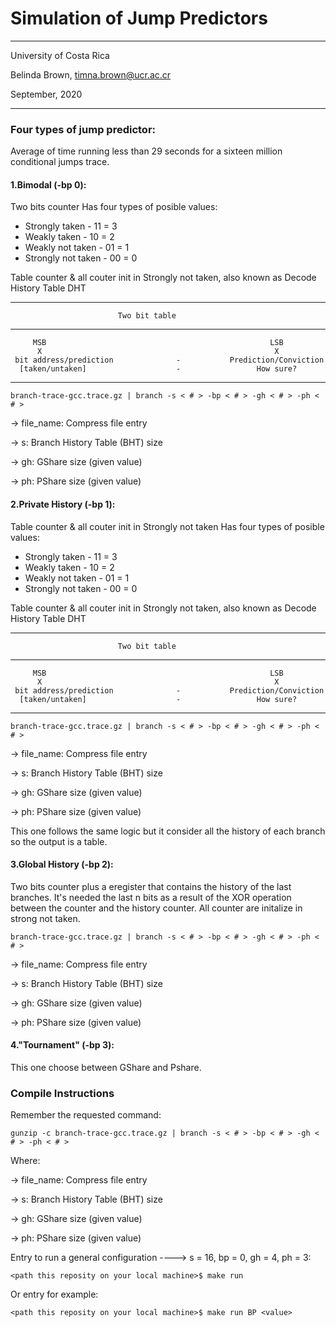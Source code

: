 # Simulation of Jump Predictors

----------

University of Costa Rica

Belinda Brown, timna.brown@ucr.ac.cr

September, 2020

----------


### Four types of jump predictor:

Average of time running less than 29 seconds for a 
sixteen million conditional jumps trace. 

#### 1.Bimodal (-bp 0):
Two bits counter
Has four types of posible values:
* Strongly taken        - 11 = 3
* Weakly taken          - 10 = 2
* Weakly not taken      - 01 = 1
* Strongly not taken    - 00 = 0

Table counter & all couter init in Strongly not taken, also known as Decode 
History Table DHT

------------------------------------------------------------------------
                            Two bit table
 ------------------------------------------------------------------------
         MSB                                                  LSB
          X                                                    X
     bit address/prediction              -           Prediction/Conviction
      [taken/untaken]                    -                 How sure?
------------------------------------------------------------------------

`````
branch-trace-gcc.trace.gz | branch -s < # > -bp < # > -gh < # > -ph < # >
``````


-> file_name: Compress file entry

-> s: Branch History Table (BHT) size

-> gh: GShare size (given value)

-> ph: PShare size (given value)

#### 2.Private History (-bp 1):

Table counter & all couter init in Strongly not taken
Has four types of posible values:
* Strongly taken        - 11 = 3
* Weakly taken          - 10 = 2
* Weakly not taken      - 01 = 1
* Strongly not taken    - 00 = 0

Table counter & all couter init in Strongly not taken, also known as Decode 
History Table DHT

------------------------------------------------------------------------
                            Two bit table
 ------------------------------------------------------------------------
         MSB                                                  LSB
          X                                                    X
     bit address/prediction              -           Prediction/Conviction
      [taken/untaken]                    -                 How sure?
------------------------------------------------------------------------

`````
branch-trace-gcc.trace.gz | branch -s < # > -bp < # > -gh < # > -ph < # >
``````


-> file_name: Compress file entry

-> s: Branch History Table (BHT) size

-> gh: GShare size (given value)

-> ph: PShare size (given value)


This one follows the same logic but it consider all the history of each branch
so the output is a table.



#### 3.Global History (-bp 2):
Two bits counter plus a eregister that contains the 
history of the last branches. It's needed the last n bits as a result of 
the XOR operation between the counter and the history counter. All
counter are initalize in strong not taken.

`````
branch-trace-gcc.trace.gz | branch -s < # > -bp < # > -gh < # > -ph < # >
```````

-> file_name: Compress file entry

-> s: Branch History Table (BHT) size

-> gh: GShare size (given value)

-> ph: PShare size (given value)

#### 4."Tournament" (-bp 3):
This one choose between GShare and Pshare.

### Compile Instructions 

Remember the requested command:

````
gunzip -c branch-trace-gcc.trace.gz | branch -s < # > -bp < # > -gh < # > -ph < # >
````

Where:

-> file_name: Compress file entry

-> s: Branch History Table (BHT) size

-> gh: GShare size (given value)

-> ph: PShare size (given value)


Entry to run a general configuration ---->  s = 16, bp = 0, gh = 4, ph = 3: 

`````
<path this reposity on your local machine>$ make run
`````

Or entry for example:

`````
<path this reposity on your local machine>$ make run BP <value>
`````




